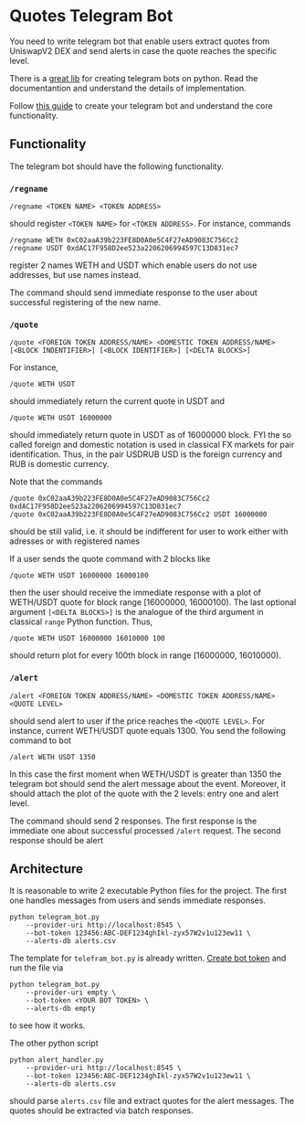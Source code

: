 # Quotes Telegram Bot

You need to write telegram bot that enable users extract quotes from UniswapV2 DEX and send alerts in case the quote reaches the specific level.

There is a [great lib](https://docs.python-telegram-bot.org/en/stable/examples.html) for creating telegram bots on python. Read the documentantion and understand the details of implementation.

Follow [this guide](https://core.telegram.org/bots/tutorial) to create your telegram bot and understand the core functionality.

## Functionality

The telegram bot should have the following functionality. 

### `/regname`

```
/regname <TOKEN NAME> <TOKEN ADDRESS>
``` 
should register `<TOKEN NAME>` for `<TOKEN ADDRESS>`. For instance, commands
```
/regname WETH 0xC02aaA39b223FE8D0A0e5C4F27eAD9083C756Cc2
/regname USDT 0xdAC17F958D2ee523a2206206994597C13D831ec7
```
register 2 names WETH and USDT which enable users do not use addresses, but use names instead. 

The command should send immediate response to the user about successful registering of the new name.

### `/quote`
```
/quote <FOREIGN TOKEN ADDRESS/NAME> <DOMESTIC TOKEN ADDRESS/NAME> [<BLOCK INDENTIFIER>] [<BLOCK IDENTIFIER>] [<DELTA BLOCKS>]
``` 
For instance, 
```
/quote WETH USDT 
```
should immediately return the current quote in USDT and 
```
/quote WETH USDT 16000000 
```
should immediately return quote in USDT as of 16000000 block. FYI the so called foreign and domestic notation is used in classical 
FX markets for pair identification. Thus, in the pair USDRUB USD is the foreign currency and RUB is domestic currency.

Note that the commands
```
/quote 0xC02aaA39b223FE8D0A0e5C4F27eAD9083C756Cc2 0xdAC17F958D2ee523a2206206994597C13D831ec7
/quote 0xC02aaA39b223FE8D0A0e5C4F27eAD9083C756Cc2 USDT 16000000
``` 
should be still valid, i.e. it should be indifferent for user to work either with adresses or with registered names  

If a user sends the quote command with 2 blocks like
```
/quote WETH USDT 16000000 16000100
```
then the user should receive the immediate response with a plot of WETH/USDT quote for block range [16000000, 16000100). The last 
optional argument `[<DELTA BLOCKS>]` is the analogue of the third argument in classical `range` Python function. Thus,
```
/quote WETH USDT 16000000 16010000 100
```
should return plot for every 100th block in range [16000000, 16010000). 
### `/alert`
```
/alert <FOREIGN TOKEN ADDRESS/NAME> <DOMESTIC TOKEN ADDRESS/NAME> <QUOTE LEVEL>
``` 
should send alert to user if the price reaches the `<QUOTE LEVEL>`. For instance, current WETH/USDT quote equals 1300. You send the following command to bot
```
/alert WETH USDT 1350
```
In this case the first moment when WETH/USDT is greater than 1350 the telegram bot should send the alert message about the event. Moreover, it should attach the
plot of the quote with the 2 levels: entry one and alert level.  

The command should send 2 responses. The first response is the immediate one about successful processed `/alert` request. The second response should be alert

## Architecture

It is reasonable to write 2 executable Python files for the project. The first one handles messages from users and sends immediate responses. 
```
python telegram_bot.py 
    --provider-uri http://localhost:8545 \
    --bot-token 123456:ABC-DEF1234ghIkl-zyx57W2v1u123ew11 \
    --alerts-db alerts.csv  
```
The template for `telefram_bot.py` is already written. [Create bot token](https://core.telegram.org/bots/tutorial) 
and run the file via
```
python telegram_bot.py 
    --provider-uri empty \
    --bot-token <YOUR BOT TOKEN> \
    --alerts-db empty  
```
to see how it works. 

The other python script
```
python alert_handler.py
    --provider-uri http://localhost:8545 \
    --bot-token 123456:ABC-DEF1234ghIkl-zyx57W2v1u123ew11 \
    --alerts-db alerts.csv
```
should parse `alerts.csv` file and extract quotes for the alert messages. The quotes should be extracted via batch responses.
```

``` 
 
 